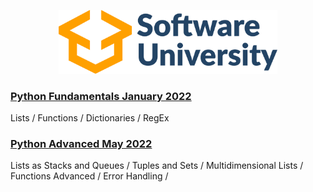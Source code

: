 <p align="center">
  <img src="/assets/Software-University-logo.png" title="Softuni" width="350">
  <a href="https://softuni.bg/">
</a></p>



### [Python Fundamentals January 2022](https://github.com/sasho1320/Softuni/tree/main/Python%20Fundamentals%20January%202022)
Lists / Functions / Dictionaries / RegEx

### [Python Advanced May 2022](https://github.com/sasho1320/Softuni/tree/main/Python%20Advanced%20May%202022)
Lists as Stacks and Queues / Tuples and Sets / Multidimensional Lists / Functions Advanced / Error Handling / 
